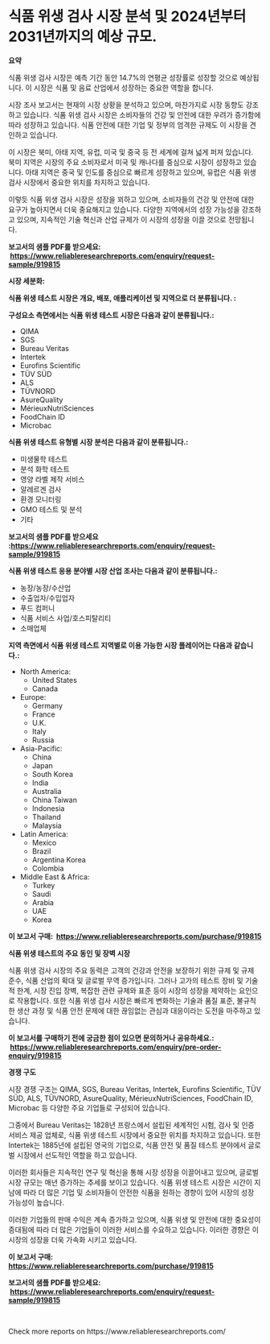 <p><h1>식품 위생 검사 시장 분석 및 2024년부터 2031년까지의 예상 규모.</h1></p><p><strong>요약</strong></p>
<p><p>식품 위생 검사 시장은 예측 기간 동안 14.7%의 연평균 성장률로 성장할 것으로 예상됩니다. 이 시장은 식품 및 음료 산업에서 성장하는 중요한 역할을 합니다.</p><p>시장 조사 보고서는 현재의 시장 상황을 분석하고 있으며, 마찬가지로 시장 동향도 강조하고 있습니다. 식품 위생 검사 시장은 소비자들의 건강 및 안전에 대한 우려가 증가함에 따라 성장하고 있습니다. 식품 안전에 대한 기업 및 정부의 엄격한 규제도 이 시장을 견인하고 있습니다.</p><p>이 시장은 북미, 아태 지역, 유럽, 미국 및 중국 등 전 세계에 걸쳐 넓게 퍼져 있습니다. 북미 지역은 시장의 주요 소비자로서 미국 및 캐나다를 중심으로 시장이 성장하고 있습니다. 아태 지역은 중국 및 인도를 중심으로 빠르게 성장하고 있으며, 유럽은 식품 위생 검사 시장에서 중요한 위치를 차지하고 있습니다.</p><p>이렇듯 식품 위생 검사 시장은 성장을 꾀하고 있으며, 소비자들의 건강 및 안전에 대한 요구가 높아지면서 더욱 중요해지고 있습니다. 다양한 지역에서의 성장 가능성을 강조하고 있으며, 지속적인 기술 혁신과 산업 규제가 이 시장의 성장을 이끌 것으로 전망됩니다.</p></p>
<p><strong>보고서의 샘플 PDF를 받으세요: &nbsp;<a href="https://www.reliableresearchreports.com/enquiry/request-sample/919815">https://www.reliableresearchreports.com/enquiry/request-sample/919815</a></strong></p>
<p><strong>시장 세분화:</strong></p>
<p><strong> 식품 위생 테스트 시장은 개요, 배포, 애플리케이션 및 지역으로 더 분류됩니다. :</strong></p>
<p><strong>구성요소 측면에서는 식품 위생 테스트 시장은 다음과 같이 분류됩니다.:</strong></p>
<p><ul><li>QIMA</li><li>SGS</li><li>Bureau Veritas</li><li>Intertek</li><li>Eurofins Scientific</li><li>TÜV SÜD</li><li>ALS</li><li>TÜVNORD</li><li>AsureQuality</li><li>MérieuxNutriSciences</li><li>FoodChain ID</li><li>Microbac</li></ul></p>
<p><strong> 식품 위생 테스트 유형별 시장 분석은 다음과 같이 분류됩니다.:</strong></p>
<p><ul><li>미생물학 테스트</li><li>분석 화학 테스트</li><li>영양 라벨 제작 서비스</li><li>알레르겐 검사</li><li>환경 모니터링</li><li>GMO 테스트 및 분석</li><li>기타</li></ul></p>
<p><strong>보고서의 샘플 PDF를 받으세요 :<a href="https://www.reliableresearchreports.com/enquiry/request-sample/919815">https://www.reliableresearchreports.com/enquiry/request-sample/919815</a></strong></p>
<p><strong> 식품 위생 테스트 응용 분야별 시장 산업 조사는 다음과 같이 분류됩니다.:</strong></p>
<p><ul><li>농장/농장/수산업</li><li>수출업자/수입업자</li><li>푸드 컴퍼니</li><li>식품 서비스 사업/호스피탈리티</li><li>소매업체</li></ul></p>
<p><strong>지역 측면에서 식품 위생 테스트 지역별로 이용 가능한 시장 플레이어는 다음과 같습니다.:</strong></p>
<p><ul>
    <li>
        North America:
        <ul>
            <li>United States</li>
            <li>Canada</li>
        </ul>
    </li>
    <li>
        Europe:
        <ul>
            <li>Germany</li>
            <li>France</li>
            <li>U.K.</li>
            <li>Italy</li>
            <li>Russia</li>
        </ul>
    </li>
    <li>
        Asia-Pacific:
        <ul>
            <li>China</li>
            <li>Japan</li>
            <li>South Korea</li>
            <li>India</li>
            <li>Australia</li>
            <li>China Taiwan</li>
            <li>Indonesia</li>
            <li>Thailand</li>
            <li>Malaysia</li>
        </ul>
    </li>
    <li>
        Latin America:
        <ul>
            <li>Mexico</li>
            <li>Brazil</li>
            <li>Argentina Korea</li>
            <li>Colombia</li>
        </ul>
    </li>
    <li>
        Middle East & Africa:
        <ul>
            <li>Turkey</li>
            <li>Saudi</li>
            <li>Arabia</li>
            <li>UAE</li>
            <li>Korea</li>
        </ul>
    </li>
    </ul></p>
<p><strong>이 보고서 구매: &nbsp;<a href="https://www.reliableresearchreports.com/purchase/919815">https://www.reliableresearchreports.com/purchase/919815</a></strong></p>
<p><strong>식품 위생 테스트의 주요 동인 및 장벽 시장</strong></p>
<p><p>식품 위생 검사 시장의 주요 동력은 고객의 건강과 안전을 보장하기 위한 규제 및 규제 준수, 식품 산업의 확대 및 글로벌 무역 증가입니다. 그러나 고가의 테스트 장비 및 기술적 한계, 시장 진입 장벽, 복잡한 관련 규제와 표준 등이 시장의 성장을 제약하는 요인으로 작용합니다. 또한 식품 위생 검사 시장은 빠르게 변화하는 기술과 품질 표준, 불규칙한 생산 과정 및 식품 안전 문제에 대한 끊임없는 관심과 대응이라는 도전을 마주하고 있습니다.</p></p>
<p><strong>이 보고서를 구매하기 전에 궁금한 점이 있으면 문의하거나 공유하세요.: &nbsp;<a href="https://www.reliableresearchreports.com/enquiry/pre-order-enquiry/919815">https://www.reliableresearchreports.com/enquiry/pre-order-enquiry/919815</a></strong></p>
<p><strong>경쟁 구도</strong></p>
<p><p>시장 경쟁 구조는 QIMA, SGS, Bureau Veritas, Intertek, Eurofins Scientific, TÜV SÜD, ALS, TÜVNORD, AsureQuality, MérieuxNutriSciences, FoodChain ID, Microbac 등 다양한 주요 기업들로 구성되어 있습니다.</p><p>그중에서 Bureau Veritas는 1828년 프랑스에서 설립된 세계적인 시험, 검사 및 인증 서비스 제공 업체로, 식품 위생 테스트 시장에서 중요한 위치를 차지하고 있습니다. 또한 Intertek는 1885년에 설립된 영국의 기업으로, 식품 안전 및 품질 테스트 분야에서 글로벌 시장에서 선도적인 역할을 하고 있습니다.</p><p>이러한 회사들은 지속적인 연구 및 혁신을 통해 시장 성장을 이끌어내고 있으며, 글로벌 시장 규모는 매년 증가하는 추세를 보이고 있습니다. 식품 위생 테스트 시장은 시간이 지남에 따라 더 많은 기업 및 소비자들이 안전한 식품을 원하는 경향이 있어 시장의 성장 가능성이 높습니다.</p><p>이러한 기업들의 판매 수익은 계속 증가하고 있으며, 식품 위생 및 안전에 대한 중요성이 증대됨에 따라 더 많은 기업들이 이러한 서비스를 수요하고 있습니다. 이러한 경향은 이 시장의 성장을 더욱 가속화 시키고 있습니다.</p></p>
<p><strong>이 보고서 구매: &nbsp; <a href="https://www.reliableresearchreports.com/purchase/919815">https://www.reliableresearchreports.com/purchase/919815</a></strong></p>
<p><strong>보고서의 샘플 PDF를 받으세요: &nbsp;<a href="https://www.reliableresearchreports.com/enquiry/request-sample/919815">https://www.reliableresearchreports.com/enquiry/request-sample/919815</a></strong><strong></strong></p>
<p>&nbsp;</p>
<p>Check more reports on https://www.reliableresearchreports.com/</p>
